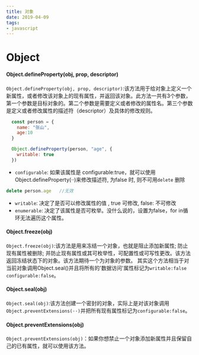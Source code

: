 ```yaml
---
title: 对象
date: 2019-04-09
tags:
- javascript
---
```


# Object

#### Object.defineProperty(obj, prop, descriptor)

`Object.defineProperty(obj, prop, descriptor)`:该方法用于给对象上定义一个新属性，或者修改该对象上的现有属性，并返回该对象。此方法一共有3个参数，第一个参数是目标对象的。第二个参数是需要定义或者修改的属性名。第三个参数是定义或者修改属性的描述符（descriptor）及具体的修改规则。

```javascript
  const person = {
    name: "张山",
    age:10
  }

  Object.defineProperty(person, "age", {
    writable: true
  })

```

* `configurable`: 如果该属性是 configurable:true，就可以使用Object.defineProperty(··)来修改描述符, 为false 时, 则不可用`delete` 删除 

```javascript
delete person.age   //无效
```
* `writable`: 决定了是否可以修改属性的值 , true 可修改, false: 不可修改
* `enumerable`: 决定了该属性是否可枚举。没什么说的，设置为false，for in循环无法遍历这个属性。

#### Object.freeze(obj)

`Object.freeze(obj)`:该方法是用来冻结一个对象，也就是阻止添加新属性; 防止现有属性被删除; 并防止现有属性或其可枚举性，可配置性或可写性更改。该方法返回冻结状态下的对象。该方法期待一个为对象的参数。
其实这个方法相当于对当前对象调用Object.seal()并且将所有的'数据访问'属性标记为`writable:false` `configurable:false`。

#### Object.seal(obj)

`Object.seal(obj)`:该方法创建一个密封的对象，实际上是对该对象调用`Object.preventExtensions(··)`并把所有现有属性标记为`configurable:false`。

#### Object.preventExtensions(obj)

`Object.preventExtensions(obj)`：如果你想禁止一个对象添加新属性并且保留自己的已有属性，就可以使用该方法。